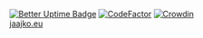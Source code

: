 [![Better Uptime Badge](https://betteruptime.com/status-badges/v1/monitor/crjt.svg)](https://status.jaajko.eu) [![CodeFactor](https://www.codefactor.io/repository/github/jaajko/website/badge)](https://www.codefactor.io/repository/github/jaajko/website)
[![Crowdin](https://badges.crowdin.net/jaajkos-website/localized.svg)](https://crowdin.com/project/jaajkos-website)<br>
<a href="https://jaajko.eu">jaajko.eu</a>

